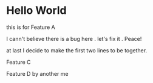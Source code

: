 # Hello World


this is for Feature A

I cann't believe there is a bug here . let's fix it . Peace!

at last I decide to make the first two lines to be together.

Feature C

Feature D by another me
